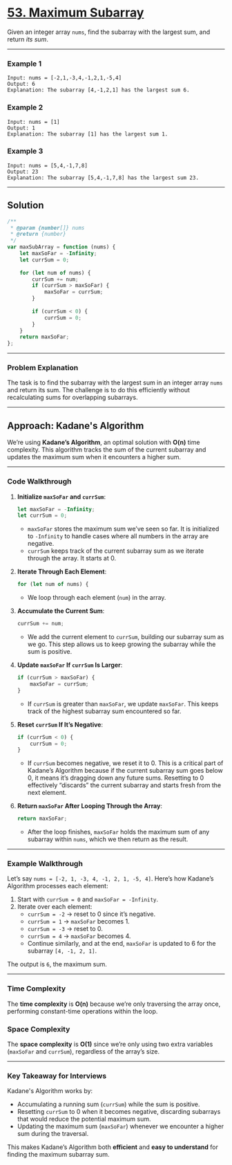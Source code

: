 # [**53. Maximum Subarray**](https://leetcode.com/problems/maximum-subarray/)

Given an integer array `nums`, find the subarray with the largest sum, and return *its sum*.

---

### **Example 1**

```
Input: nums = [-2,1,-3,4,-1,2,1,-5,4]
Output: 6
Explanation: The subarray [4,-1,2,1] has the largest sum 6.
```

### **Example 2**

```
Input: nums = [1]
Output: 1
Explanation: The subarray [1] has the largest sum 1.
```

### **Example 3**

```
Input: nums = [5,4,-1,7,8]
Output: 23
Explanation: The subarray [5,4,-1,7,8] has the largest sum 23.
```

---

## Solution

```javascript
/**
 * @param {number[]} nums
 * @return {number}
 */
var maxSubArray = function (nums) {
    let maxSoFar = -Infinity;
    let currSum = 0;
    
    for (let num of nums) {
        currSum += num;
        if (currSum > maxSoFar) {
            maxSoFar = currSum;
        }
        
        if (currSum < 0) {
            currSum = 0;
        }
    }
    return maxSoFar;
};
```

---

### Problem Explanation

The task is to find the subarray with the largest sum in an integer array `nums` and return its sum. The challenge is to do this efficiently without recalculating sums for overlapping subarrays.

---

## Approach: Kadane's Algorithm

We’re using **Kadane’s Algorithm**, an optimal solution with **O(n)** time complexity. This algorithm tracks the sum of the current subarray and updates the maximum sum when it encounters a higher sum.

---

### Code Walkthrough

1. **Initialize `maxSoFar` and `currSum`**:
    
    ```javascript
    let maxSoFar = -Infinity;
    let currSum = 0;
    ```
    
    - `maxSoFar` stores the maximum sum we’ve seen so far. It is initialized to `-Infinity` to handle cases where all numbers in the array are negative.
    - `currSum` keeps track of the current subarray sum as we iterate through the array. It starts at 0.

2. **Iterate Through Each Element**:
    
    ```javascript
    for (let num of nums) {
    ```
    
    - We loop through each element (`num`) in the array.

3. **Accumulate the Current Sum**:
    
    ```javascript
    currSum += num;
    ```
    
    - We add the current element to `currSum`, building our subarray sum as we go. This step allows us to keep growing the subarray while the sum is positive.

4. **Update `maxSoFar` If `currSum` Is Larger**:
    
    ```javascript
    if (currSum > maxSoFar) {
        maxSoFar = currSum;
    }
    ```
    
    - If `currSum` is greater than `maxSoFar`, we update `maxSoFar`. This keeps track of the highest subarray sum encountered so far.

5. **Reset `currSum` If It’s Negative**:
    
    ```javascript
    if (currSum < 0) {
        currSum = 0;
    }
    ```
    
    - If `currSum` becomes negative, we reset it to 0. This is a critical part of Kadane’s Algorithm because if the current subarray sum goes below 0, it means it’s dragging down any future sums. Resetting to 0 effectively “discards” the current subarray and starts fresh from the next element.

6. **Return `maxSoFar` After Looping Through the Array**:
    
    ```javascript
    return maxSoFar;
    ```
    
    - After the loop finishes, `maxSoFar` holds the maximum sum of any subarray within `nums`, which we then return as the result.

---

### Example Walkthrough

Let’s say `nums = [-2, 1, -3, 4, -1, 2, 1, -5, 4]`. Here’s how Kadane’s Algorithm processes each element:

1. Start with `currSum = 0` and `maxSoFar = -Infinity`.
2. Iterate over each element:
    - `currSum = -2` → reset to 0 since it’s negative.
    - `currSum = 1` → `maxSoFar` becomes 1.
    - `currSum = -3` → reset to 0.
    - `currSum = 4` → `maxSoFar` becomes 4.
    - Continue similarly, and at the end, `maxSoFar` is updated to 6 for the subarray `[4, -1, 2, 1]`.

The output is `6`, the maximum sum.

---

### Time Complexity

The **time complexity** is **O(n)** because we’re only traversing the array once, performing constant-time operations within the loop.

### Space Complexity

The **space complexity** is **O(1)** since we’re only using two extra variables (`maxSoFar` and `currSum`), regardless of the array’s size.

---

### Key Takeaway for Interviews

Kadane's Algorithm works by:

- Accumulating a running sum (`currSum`) while the sum is positive.
- Resetting `currSum` to 0 when it becomes negative, discarding subarrays that would reduce the potential maximum sum.
- Updating the maximum sum (`maxSoFar`) whenever we encounter a higher sum during the traversal.

This makes Kadane’s Algorithm both **efficient** and **easy to understand** for finding the maximum subarray sum.
